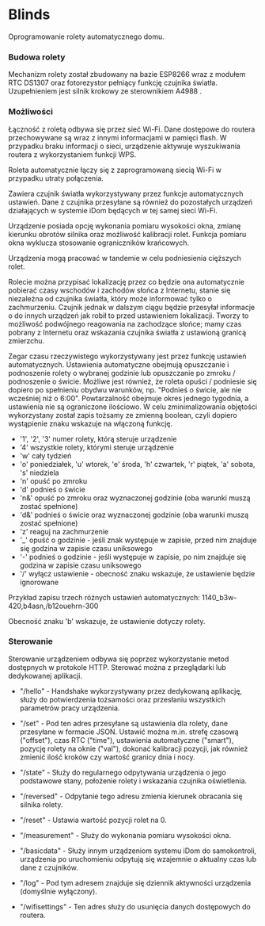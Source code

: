 # Blinds
Oprogramowanie rolety automatycznego domu.

### Budowa rolety
Mechanizm rolety został zbudowany na bazie ESP8266 wraz z modułem RTC DS1307 oraz fotorezystor pełniący funkcję czujnika światła. Uzupełnieniem jest silnik krokowy ze sterownikiem A4988 .

### Możliwości
Łączność z roletą odbywa się przez sieć Wi-Fi.
Dane dostępowe do routera przechowywane są wraz z innymi informacjami w pamięci flash.
W przypadku braku informacji o sieci, urządzenie aktywuje wyszukiwania routera z wykorzystaniem funkcji WPS.

Roleta automatycznie łączy się z zaprogramowaną siecią Wi-Fi w przypadku utraty połączenia.

Zawiera czujnik światła wykorzystywany przez funkcje automatycznych ustawień. Dane z czujnika przesyłane są również do pozostałych urządzeń działających w systemie iDom będących w tej samej sieci Wi-Fi.

Urządzenie posiada opcję wykonania pomiaru wysokości okna, zmianę kierunku obrotów silnika oraz możliwość kalibracji rolet. Funkcja pomiaru okna wyklucza stosowanie ograniczników krańcowych.

Urządzenia mogą pracować w tandemie w celu podniesienia cięższych rolet.

Rolecie można przypisać lokalizację przez co będzie ona automatycznie pobierać czasy wschodów i zachodów słońca z Internetu, stanie się niezależna od czujnika światła, który może informować tylko o zachmurzeniu. Czujnik jednak w dalszym ciągu będzie przesyłał informacje o do innych urządzeń jak robił to przed ustawieniem lokalizacji. Tworzy to możliwość podwójnego reagowania na zachodzące słońce; mamy czas pobrany z Internetu oraz wskazania czujnika światła z ustawioną granicą zmierzchu.

Zegar czasu rzeczywistego wykorzystywany jest przez funkcję ustawień automatycznych.
Ustawienia automatyczne obejmują opuszczanie i podnoszenie rolety o wybranej godzinie lub opuszczanie po zmroku / podnoszenie o świcie.
Możliwe jest również, że roleta opuści / podniesie się dopiero po spełnieniu obydwu warunków, np. "Podnieś o świcie, ale nie wcześniej niż o 6:00".
Powtarzalność obejmuje okres jednego tygodnia, a ustawienia nie są ograniczone ilościowo. W celu zminimalizowania objętości wykorzystany został zapis tożsamy ze zmienną boolean, czyli dopiero wystąpienie znaku wskazuje na włączoną funkcję.

* '1', '2', '3' numer rolety, którą steruje urządzenie
* '4' wszystkie rolety, którymi steruje urządzenie
* 'w' cały tydzień
* 'o' poniedziałek, 'u' wtorek, 'e' środa, 'h' czwartek, 'r' piątek, 'a' sobota, 's' niedziela
* 'n' opuść po zmroku
* 'd' podnieś o świcie
* 'n&' opuść po zmroku oraz wyznaczonej godzinie (oba warunki muszą zostać spełnione)
* 'd&' podnieś o świcie oraz wyznaczonej godzinie (oba warunki muszą zostać spełnione)
* 'z' reaguj na zachmurzenie
* '_' opuść o godzinie - jeśli znak występuje w zapisie, przed nim znajduje się godzina w zapisie czasu uniksowego
* '-' podnieś o godzinie - jeśli występuje w zapisie, po nim znajduje się godzina w zapisie czasu uniksowego
* '/' wyłącz ustawienie - obecność znaku wskazuje, że ustawienie będzie ignorowane

Przykład zapisu trzech różnych ustawień automatycznych: 1140_b3w-420,b4asn,/b12ouehrn-300

Obecność znaku 'b' wskazuje, że ustawienie dotyczy rolety.

### Sterowanie
Sterowanie urządzeniem odbywa się poprzez wykorzystanie metod dostępnych w protokole HTTP. Sterować można z przeglądarki lub dedykowanej aplikacji.

* "/hello" - Handshake wykorzystywany przez dedykowaną aplikację, służy do potwierdzenia tożsamości oraz przesłaniu wszystkich parametrów pracy urządzenia.

* "/set" - Pod ten adres przesyłane są ustawienia dla rolety, dane przesyłane w formacie JSON. Ustawić można m.in. strefę czasową ("offset"), czas RTC ("time"), ustawienia automatyczne ("smart"), pozycję rolety na oknie ("val"), dokonać kalibracji pozycji, jak również zmienić ilość kroków czy wartość granicy dnia i nocy.

* "/state" - Służy do regularnego odpytywania urządzenia o jego podstawowe stany, położenie rolety i wskazania czujnika oświetlenia.

* "/reversed" - Odpytanie tego adresu zmienia kierunek obracania się silnika rolety.

* "/reset" - Ustawia wartość pozycji rolet na 0.

* "/measurement" - Służy do wykonania pomiaru wysokości okna.

* "/basicdata" - Służy innym urządzeniom systemu iDom do samokontroli, urządzenia po uruchomieniu odpytują się wzajemnie o aktualny czas lub dane z czujników.

* "/log" - Pod tym adresem znajduje się dziennik aktywności urządzenia (domyślnie wyłączony).

* "/wifisettings" - Ten adres służy do usunięcia danych dostępowych do routera.
